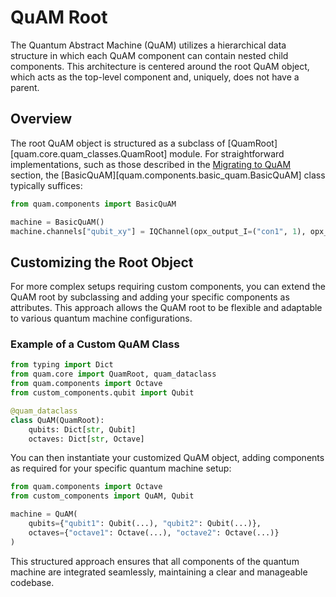 # QuAM Root

The Quantum Abstract Machine (QuAM) utilizes a hierarchical data structure in which each QuAM component can contain nested child components. This architecture is centered around the root QuAM object, which acts as the top-level component and, uniquely, does not have a parent.

## Overview

The root QuAM object is structured as a subclass of [QuamRoot][quam.core.quam_classes.QuamRoot] module. For straightforward implementations, such as those described in the [Migrating to QuAM](/migrating-to-quam) section, the [BasicQuAM][quam.components.basic_quam.BasicQuAM] class typically suffices:

```python
from quam.components import BasicQuAM

machine = BasicQuAM()
machine.channels["qubit_xy"] = IQChannel(opx_output_I=("con1", 1), opx_output_Q=("con1", 2), ...)
```

## Customizing the Root Object

For more complex setups requiring custom components, you can extend the QuAM root by subclassing and adding your specific components as attributes. This approach allows the QuAM root to be flexible and adaptable to various quantum machine configurations.

### Example of a Custom QuAM Class

```python title="custom_components/quam.py"
from typing import Dict
from quam.core import QuamRoot, quam_dataclass
from quam.components import Octave
from custom_components.qubit import Qubit

@quam_dataclass
class QuAM(QuamRoot):
    qubits: Dict[str, Qubit]
    octaves: Dict[str, Octave]
```

You can then instantiate your customized QuAM object, adding components as required for your specific quantum machine setup:

```python
from quam.components import Octave
from custom_components import QuAM, Qubit

machine = QuAM(
    qubits={"qubit1": Qubit(...), "qubit2": Qubit(...)},
    octaves={"octave1": Octave(...), "octave2": Octave(...)}
)
```

This structured approach ensures that all components of the quantum machine are integrated seamlessly, maintaining a clear and manageable codebase.
